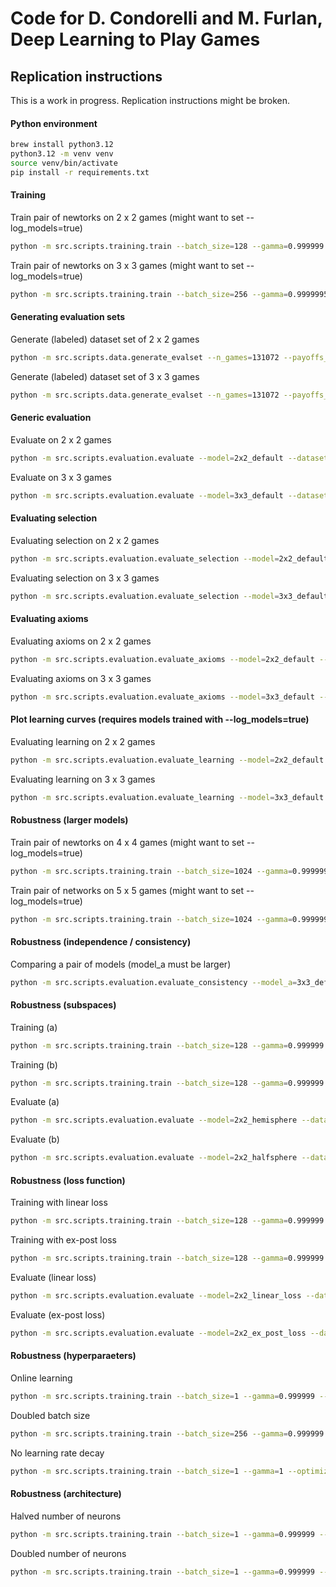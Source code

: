 # Code for D. Condorelli and M. Furlan, Deep Learning to Play Games

## Replication instructions

This is a work in progress. Replication instructions might be broken. 
 

#### Python environment

```bash
brew install python3.12
python3.12 -m venv venv
source venv/bin/activate 
pip install -r requirements.txt
```

#### Training

Train pair of newtorks on 2 x 2 games (might want to set --log_models=true)
```bash
python -m src.scripts.training.train --batch_size=128 --gamma=0.999999 --optimizer=SGD --lr=1 --n_games=1073741824 --config=2x2_default --name=2x2_default
```

Train pair of newtorks on 3 x 3 games (might want to set --log_models=true)
```bash
python -m src.scripts.training.train --batch_size=256 --gamma=0.9999995 --optimizer=SGD --lr=1 --n_games=2147483648 --config=3x3_default --name=3x3_default
```


#### Generating evaluation sets 

Generate (labeled) dataset set of 2 x 2 games
```bash
python -m src.scripts.data.generate_evalset --n_games=131072 --payoffs_space=sphere_orthogonal --game_class=general_sum --n_actions=2 --n_traces=10000 --name=2x2_default
```

Generate (labeled) dataset set of 3 x 3 games
```bash
python -m src.scripts.data.generate_evalset --n_games=131072 --payoffs_space=sphere_orthogonal --game_class=general_sum --n_actions=3 --n_traces=10000 --name=3x3_default
```


#### Generic evaluation

Evaluate on 2 x 2 games
```bash
python -m src.scripts.evaluation.evaluate --model=2x2_default --dataset=2x2_default
```

Evaluate on 3 x 3 games
```bash
python -m src.scripts.evaluation.evaluate --model=3x3_default --dataset=3x3_default
```


#### Evaluating selection

Evaluating selection on 2 x 2 games
```bash
python -m src.scripts.evaluation.evaluate_selection --model=2x2_default --dataset=2x2_default
```

Evaluating selection on 3 x 3 games
```bash
python -m src.scripts.evaluation.evaluate_selection --model=3x3_default --dataset=3x3_default
```


#### Evaluating axioms

Evaluating axioms on 2 x 2 games
```bash
python -m src.scripts.evaluation.evaluate_axioms --model=2x2_default --dataset=2x2_default
```

Evaluating axioms on 3 x 3 games
```bash
python -m src.scripts.evaluation.evaluate_axioms --model=3x3_default --dataset=3x3_default
```


#### Plot learning curves (requires models trained with --log_models=true)

Evaluating learning on 2 x 2 games
```bash
python -m src.scripts.evaluation.evaluate_learning --model=2x2_default --dataset=2x2_default
```

Evaluating learning on 3 x 3 games
```bash
python -m src.scripts.evaluation.evaluate_learning --model=3x3_default --dataset=3x3_default
```


#### Robustness (larger models)

Train pair of newtorks on 4 x 4 games (might want to set --log_models=true)
```bash
python -m src.scripts.training.train --batch_size=1024 --gamma=0.9999995 --optimizer=SGD --lr=1 --n_games=4294967296 --config=4x4_default --name=4x4_default
```

Train pair of networks on 5 x 5 games (might want to set --log_models=true)
```bash
python -m src.scripts.training.train --batch_size=1024 --gamma=0.9999995 --optimizer=SGD --lr=1 --n_games=4294967296 --config=5x5_default --name=5x5_default
```


#### Robustness (independence / consistency)

Comparing a pair of models (model_a must be larger)
```bash
python -m src.scripts.evaluation.evaluate_consistency --model_a=3x3_default --model_b=2x2_default --dataset=2x2_default
```


#### Robustness (subspaces)

Training (a)
```bash
python -m src.scripts.training.train --batch_size=128 --gamma=0.999999 --optimizer=SGD --lr=1 --n_games=1073741824 --config=2x2_hemisphere --name=2x2_hemisphere
```
Training (b)
```bash
python -m src.scripts.training.train --batch_size=128 --gamma=0.999999 --optimizer=SGD --lr=1 --n_games=1073741824 --config=2x2_halfsphere --name=2x2_halfsphere
```
Evaluate (a)
```bash
python -m src.scripts.evaluation.evaluate --model=2x2_hemisphere --dataset=2x2_default
```
Evaluate (b)
```bash
python -m src.scripts.evaluation.evaluate --model=2x2_halfsphere --dataset=2x2_default
```

#### Robustness (loss function)
Training with linear loss
```bash
python -m src.scripts.training.train --batch_size=128 --gamma=0.999999 --optimizer=SGD --lr=1 --n_games=1073741824 --config=2x2_linear_loss --name=2x2_linear_loss
```
Training with ex-post loss
```bash
python -m src.scripts.training.train --batch_size=128 --gamma=0.999999 --optimizer=SGD --lr=0.01 --n_games=1073741824 --config=2x2_expost_loss --name=2x2_expost_loss
```
Evaluate (linear loss)
```bash
python -m src.scripts.evaluation.evaluate --model=2x2_linear_loss --dataset=2x2_default
```
Evaluate (ex-post loss)
```bash
python -m src.scripts.evaluation.evaluate --model=2x2_ex_post_loss --dataset=2x2_default
```


#### Robustness (hyperparaeters)
Online learning 
```bash
python -m src.scripts.training.train --batch_size=1 --gamma=0.999999 --optimizer=SGD --lr=0.01 --n_games=8388608 --config=2x2_default --name=2x2_nobatch
```
Doubled batch size 
```bash
python -m src.scripts.training.train --batch_size=256 --gamma=0.999999 --optimizer=SGD --lr=1 --n_games=2147483648 --config=2x2_default --name=2x2_doublebatch
```
No learning rate decay
```bash
python -m src.scripts.training.train --batch_size=1 --gamma=1 --optimizer=SGD --lr=1 --n_games=1073741824 --config=2x2_default --name=2x2_nolrdecay
```


#### Robustness (architecture)
Halved number of neurons
```bash
python -m src.scripts.training.train --batch_size=1 --gamma=0.999999 --optimizer=SGD --lr=1 --n_games=1073741824 --config=2x2_halved_neurons --name=2x2_halved_neurons
```
Doubled number of neurons
```bash
python -m src.scripts.training.train --batch_size=1 --gamma=0.999999 --optimizer=SGD --lr=1 --n_games=1073741824 --config=2x2_doubled_neurons --name=2x2_doubled_neurons
```

